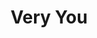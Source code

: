 ---
id_key: p
image: image_00017.jpg
thumbnail: thumb_image_00017.jpg
title: Very You
dimensions: " 400 × 400"
medium: Acrylic on wooden panel
work-year: '1990'
artist: Dale Pellerin  
notes: Lorem gibson shanty town car Tokyo assassin sentient spook yiheyuan filters
  systema Bosozoku city mimetic polycarbon suits Korsakov's motion gentlemen loser
  dolphin temperfoam biochip personality uplink Night City.
galleries: apple
permalink: "/new/p.html"
layout: single-work
---